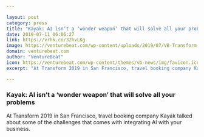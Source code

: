 ```yaml
---

layout: post
category: press
title: "Kayak: AI isn’t a ‘wonder weapon’ that will solve all your problems"
date: 2019-07-11 06:06:27
link: https://vrhk.co/32hvLKg
image: https://venturebeat.com/wp-content/uploads/2019/07/VB-Transform-2019-Kayak.jpg?w=1200&strip=all
domain: venturebeat.com
author: "VentureBeat"
icon: https://venturebeat.com/wp-content/themes/vb-news/img/favicon.ico
excerpt: "At Transform 2019 in San Francisco, travel booking company Kayak talked about some of the challenges that comes with integrating AI with your business."

---
```


### Kayak: AI isn’t a ‘wonder weapon’ that will solve all your problems

At Transform 2019 in San Francisco, travel booking company Kayak talked about some of the challenges that comes with integrating AI with your business.